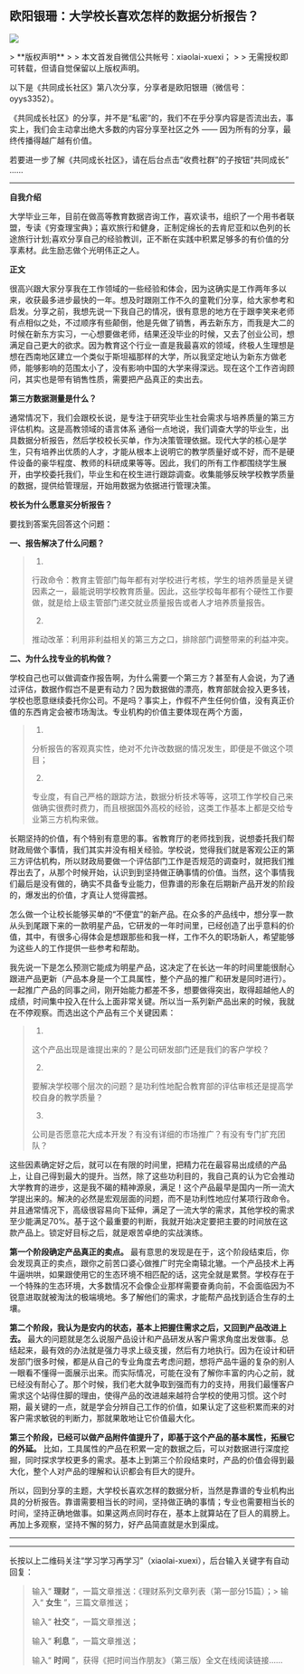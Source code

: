 ## 欧阳银珊：大学校长喜欢怎样的数据分析报告？
 ![](http://mmbiz.qpic.cn/mmbiz/BDcu2rMySicr1nLicSp4VcaOLTUv0ntvgwCkbg8M26PNBicqHQsSnicQnRYbEEUSFyXGqy0tf4UYVZQYdq4RV8xs3Q/640?wx_fmt=jpeg&wxfrom=5)
<head><meta http-equiv="Content-Type" content="text/html; charset=utf-8"></head>
> **版权声明**
> 
> 本文首发自微信公共帐号：xiaolai-xuexi；
> 
> 无需授权即可转载，但请自觉保留以上版权声明。

以下是《共同成长社区》第八次分享，分享者是欧阳银珊（微信号： oyys3352）。

《共同成长社区》的分享，并不是“私密”的，我们不在乎分享内容是否流出去，事实上，我们会主动拿出绝大多数的内容分享至社区之外 —— 因为所有的分享，最终传播得越广越有价值。

若要进一步了解《共同成长社区》，请在后台点击“收费社群”的子按钮“共同成长” ……

* * *

**自我介绍**

大学毕业三年，目前在做高等教育数据咨询工作，喜欢读书，组织了一个用书者联盟，专读《穷查理宝典》；喜欢旅行和健身，正制定绵长的去肯尼亚和以色列的长途旅行计划;喜欢分享自己的经验教训，正不断在实践中积累足够多的有价值的分享素材。此生励志做个光明伟正之人。

**正文**

很高兴跟大家分享我在工作领域的一些经验和体会，因为这确实是工作两年多以来，收获最多进步最快的一年。想及时跟刚工作不久的童靴们分享，给大家参考和启发。分享之前，我想先说一下我自己的情况，很有意思的地方在于跟李笑来老师有点相似之处，不过顺序有些颠倒，他是先做了销售，再去新东方，而我是大二的时候在新东方实习，一心想要做老师，结果还没毕业的时候，又去了创业公司，想满足自己更大的欲求。因为教育这个行业一直是我最喜欢的领域，终极人生理想是想在西南地区建立一个类似于斯坦福那样的大学，所以我坚定地认为新东方做老师，能够影响的范围太小了，没有影响中国的大学来得深远。现在这个工作咨询顾问，其实也是带有销售性质，需要把产品真正的卖出去。

**第三方数据测量是什么？**

通常情况下，我们会跟校长说，是专注于研究毕业生社会需求与培养质量的第三方评估机构。这是高教领域的语言体系 通俗一点地说，我们调查大学的毕业生，出具数据分析报告，然后学校校长买单，作为决策管理依据。现代大学的核心是学生，只有培养出优质的人才，才能从根本上说明它的教学质量好或不好，而不是硬件设备的豪华程度、教师的科研成果等等。因此，我们的所有工作都围绕学生展开，由学校委托我们，毕业生和在校生进行跟踪调查。收集能够反映学校教学质量的数据，提供给管理层，开始用数据为依据进行管理决策。

**校长为什么愿意买分析报告？**

要找到答案先回答这个问题：

**一、报告解决了什么问题？**

> 1. 
> 
> 行政命令：教育主管部门每年都有对学校进行考核，学生的培养质量是关键因素之一，最能说明学校教育质量。因此，这些学校每年都有个硬性工作要做，就是给上级主管部门递交就业质量报告或者人才培养质量报告。
> 
> 2. 
> 
> 推动改革：利用非利益相关的第三方之口，排除部门调整带来的利益冲突。

**二、为什么找专业的机构做？**

学校自己也可以做调查作报告啊，为什么需要一个第三方？甚至有人会说，为了通过评估，数据作假岂不是更有动力？因为数据做的漂亮，教育部就会投入更多钱，学校也愿意继续委托你公司。不是吗？事实上，作假不产生任何价值，没有真正价值的东西肯定会被市场淘汰。专业机构的价值主要体现在两个方面，

> 1. 
> 
> 分析报告的客观真实性，绝对不允许改数据的情况发生，即便是不做这个项目；
> 
> 2. 
> 
> 专业度，有自己严格的跟踪方法，数据分析技术等等，这项工作学校自己来做确实很费时费力，而且根据国外高校的经验，这类工作基本上都是交给专业第三方机构来做。

长期坚持的价值，有个特别有意思的事。省教育厅的老师找到我，说想委托我们帮财政局做个事情，我们其实并没有相关经验。学校说，觉得我们就是客观公正的第三方评估机构，所以财政局要做一个评估部门工作是否规范的调查时，就把我们推荐出去了，从那个时候开始，认识到到坚持做正确事情的价值。当然，这个事情我们最后是没有做的，确实不具备专业能力，但靠谱的形象在后期新产品开发的阶段的，爆发出的价值，才真让人觉得震撼。

怎么做一个让校长能够买单的“不便宜”的新产品。在众多的产品线中，想分享一款从头到尾跟下来的一款明星产品，它研发的一年时间里，已经创造了出乎意料的价值，其中，有很多心得体会是想跟那些和我一样，工作不久的职场新人，希望能够为这些人的工作提供一些参考和帮助。

我先说一下是怎么预测它能成为明星产品，这决定了在长达一年的时间里能很耐心跟进产品更新（产品本身是一个工具属性，整个产品的推广和研发是同时进行）。一起推广产品的同事之间，刚开始能力都差不多，想要做得突出，取得超越他人的成绩，时间集中投入在什么上面非常关键。所以当一系列新产品出来的时候，我就在不停观察。而选出这个产品有三个关键因素：

> 1. 
> 
> 这个产品出现是谁提出来的？是公司研发部门还是我们的客户学校？
> 
> 2. 
> 
> 要解决学校哪个层次的问题？是功利性地配合教育部的评估审核还是提高学校自身的教学质量？
> 
> 3. 
> 
> 公司是否愿意花大成本开发？有没有详细的市场推广？有没有专门扩充团队？

这些因素确定好之后，就可以在有限的时间里，把精力花在最容易出成绩的产品上，让自己得到最大的提升。当然，除了这些功利目的，我自己真的认为它会推动大学教育的进步，这是我不碣的精神源泉，满足！这个产品最早是国内一所一流大学提出来的。解决的必然是宏观层面的问题，而不是功利性地应付某项行政命令。并且通常情况下，高级很容易向下延伸，满足了一流大学的需求，其他学校的需求至少能满足70%。基于这个最重要的判断，我就开始决定要把主要的时间放在这款产品上。锁定好目标之后，就是艰苦卓绝的实战演练。

**第一个阶段确定产品真正的卖点。** 最有意思的发现是在于，这个阶段结束后，你会发现真正的卖点，跟你之前苦口婆心做推广时完全南辕北辙。一个产品技术上再牛逼哄哄，如果跟使用它的生态环境不相匹配的话，这完全就是累赘。学校存在于一个特殊的生态环境，大多数情况不会像企业那样需要奋勇向前，不会面临因为不锐意进取就被淘汰的极端境地。多了解他们的需求，才能帮产品找到适合生存的土壤。

**第二个阶段，我认为是安内的状态，基本上把握住需求之后，又回到产品改进上去。** 最大的问题就是怎么说服产品设计和产品研发从客户需求角度出发做事。总结起来，最有效的办法就是强力寻求上级支援，然后有力地执行。因为在设计和研发部门很多时候，都是从自己的专业角度去考虑问题，想将产品牛逼的复杂的别人一眼看不懂得一面展示出来。而实际情况，可能在没有了解你丰富的内心之前，就已经没有耐心了。那个时候，我们老大就争取到强而有力的支持，用我们最懂客户需求这个站得住脚的理由，使得产品的改进越来越符合学校的使用习惯。这个时期，最关键的一点，就是学会分辨自己工作的价值，如果认定了这些积累而来的对客户需求敏锐的判断力，那就果敢地让它价值最大化。

**第三个阶段，已经可以做产品附件值提升了，即基于这个产品的基本属性，拓展它的外延。** 比如，工具属性的产品在积累一定的数据之后，可以对数据进行深度挖掘，同时探求学校更多的需求。基本上到第三个阶段结束时，产品的价值会得到最大化，整个人对产品的理解和认识都会有巨大的提升。

所以，回到分享的主题，大学校长喜欢怎样的数据分析，当然是靠谱的专业机构出具的分析报告。靠谱需要相当长的时间，坚持做正确的事情；专业也需要相当长的时间，坚持正确地做事。如果这两点同时存在，基本上就算站在了巨人的肩膀上。再加上多观察，坚持不懈的努力，好产品简直就是水到渠成。

* * *



* * *

长按以上二维码关注“学习学习再学习”（xiaolai-xuexi），后台输入关键字有自动回复：

> 输入“ **理财** ”，一篇文章推送：《理财系列文章列表（第一部分15篇）；> 输入“ **女生** ”，三篇文章推送；
> 
> 输入“ **社交** ”，一篇文章推送；
> 
> 输入“ **利息** ”，一篇文章推送；
> 
> 输入“ **时间** ”，获得《把时间当作朋友》（第三版）全文在线阅读链接……

